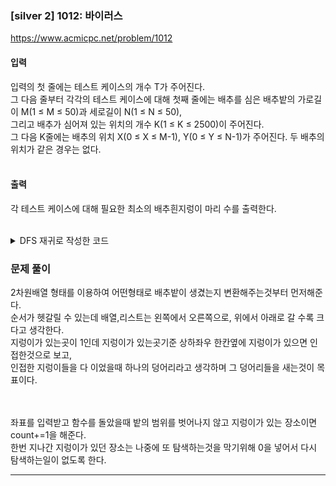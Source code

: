 ### [silver 2] 1012: 바이러스
https://www.acmicpc.net/problem/1012
#### 입력 
입력의 첫 줄에는 테스트 케이스의 개수 T가 주어진다. <br>
그 다음 줄부터 각각의 테스트 케이스에 대해 첫째 줄에는 배추를 심은 배추밭의 가로길이 M(1 ≤ M ≤ 50)과 세로길이 N(1 ≤ N ≤ 50),<br>
그리고 배추가 심어져 있는 위치의 개수 K(1 ≤ K ≤ 2500)이 주어진다.<br>
그 다음 K줄에는 배추의 위치 X(0 ≤ X ≤ M-1), Y(0 ≤ Y ≤ N-1)가 주어진다. 두 배추의 위치가 같은 경우는 없다.<br><br>

#### 출력
각 테스트 케이스에 대해 필요한 최소의 배추흰지렁이 마리 수를 출력한다.<br><br>


<details>
<summary>DFS 재귀로 작성한 코드</summary>

```python

# 1012 유기농 배추
import sys

sys.setrecursionlimit(100000)


def dfs(x, y):
    if x < 0 or y < 0 or y > m - 1 or x > n - 1:
        return False
    if box[x][y] == 0:
        return False
    elif box[x][y] == 1:
        box[x][y] = 0
        dfs(x + 1, y)
        dfs(x, y + 1)
        dfs(x - 1, y)
        dfs(x, y - 1)
        return True


t = int(input())
for _ in range(t):
    m, n, k = map(int, input().split())
    box = [[0] * m for xx in range(n)]
    for __ in range(k):
        a, b = map(int, input().split())
        box[b][a] = 1
    cnt = 0
    for b in range(n):
        for a in range(m):
            if dfs(b, a):
                cnt += 1
    print(cnt)


```

</details>


### 문제 풀이
2차원배열 형태를 이용하여 어떤형태로 배추밭이 생겼는지 변환해주는것부터 먼저해준다.<br>
순서가 헷갈릴 수 있는데 배열,리스트는 왼쪽에서 오른쪽으로, 위에서 아래로 갈 수록 크다고 생각한다.<br>
지렁이가 있는곳이 1인데 지렁이가 있는곳기준 상하좌우 한칸옆에 지렁이가 있으면 인접한것으로 보고,<br>
인접한 지렁이들을 다 이었을때 하나의 덩어리라고 생각하며 그 덩어리들을 새는것이 목표이다.<br>
<br><br>

좌표를 입력받고 함수를 돌았을때 밭의 범위를 벗어나지 않고 지렁이가 있는 장소이면 count+=1을 해준다.<br>
한번 지나간 지렁이가 있던 장소는 나중에 또 탐색하는것을 막기위해 0을 넣어서 다시 탐색하는일이 없도록 한다.<br>




---
